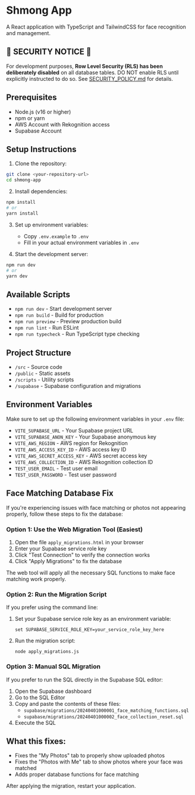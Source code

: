 # Shmong App

A React application with TypeScript and TailwindCSS for face recognition and management.

## 🚨 SECURITY NOTICE 🚨

For development purposes, **Row Level Security (RLS) has been deliberately disabled** on all database tables. 
DO NOT enable RLS until explicitly instructed to do so. See [SECURITY_POLICY.md](./SECURITY_POLICY.md) for details.

## Prerequisites

- Node.js (v16 or higher)
- npm or yarn
- AWS Account with Rekognition access
- Supabase Account

## Setup Instructions

1. Clone the repository:
```bash
git clone <your-repository-url>
cd shmong-app
```

2. Install dependencies:
```bash
npm install
# or
yarn install
```

3. Set up environment variables:
   - Copy `.env.example` to `.env`
   - Fill in your actual environment variables in `.env`

4. Start the development server:
```bash
npm run dev
# or
yarn dev
```

## Available Scripts

- `npm run dev` - Start development server
- `npm run build` - Build for production
- `npm run preview` - Preview production build
- `npm run lint` - Run ESLint
- `npm run typecheck` - Run TypeScript type checking

## Project Structure

- `/src` - Source code
- `/public` - Static assets
- `/scripts` - Utility scripts
- `/supabase` - Supabase configuration and migrations

## Environment Variables

Make sure to set up the following environment variables in your `.env` file:

- `VITE_SUPABASE_URL` - Your Supabase project URL
- `VITE_SUPABASE_ANON_KEY` - Your Supabase anonymous key
- `VITE_AWS_REGION` - AWS region for Rekognition
- `VITE_AWS_ACCESS_KEY_ID` - AWS access key ID
- `VITE_AWS_SECRET_ACCESS_KEY` - AWS secret access key
- `VITE_AWS_COLLECTION_ID` - AWS Rekognition collection ID
- `TEST_USER_EMAIL` - Test user email
- `TEST_USER_PASSWORD` - Test user password

## Face Matching Database Fix

If you're experiencing issues with face matching or photos not appearing properly, follow these steps to fix the database:

### Option 1: Use the Web Migration Tool (Easiest)

1. Open the file `apply_migrations.html` in your browser
2. Enter your Supabase service role key
3. Click "Test Connection" to verify the connection works
4. Click "Apply Migrations" to fix the database

The web tool will apply all the necessary SQL functions to make face matching work properly.

### Option 2: Run the Migration Script

If you prefer using the command line:

1. Set your Supabase service role key as an environment variable:
   ```
   set SUPABASE_SERVICE_ROLE_KEY=your_service_role_key_here
   ```

2. Run the migration script:
   ```
   node apply_migrations.js
   ```

### Option 3: Manual SQL Migration

If you prefer to run the SQL directly in the Supabase SQL editor:

1. Open the Supabase dashboard
2. Go to the SQL Editor
3. Copy and paste the contents of these files:
   - `supabase/migrations/20240401000001_face_matching_functions.sql`
   - `supabase/migrations/20240401000002_face_collection_reset.sql`
4. Execute the SQL

## What this fixes:

- Fixes the "My Photos" tab to properly show uploaded photos
- Fixes the "Photos with Me" tab to show photos where your face was matched
- Adds proper database functions for face matching

After applying the migration, restart your application. 